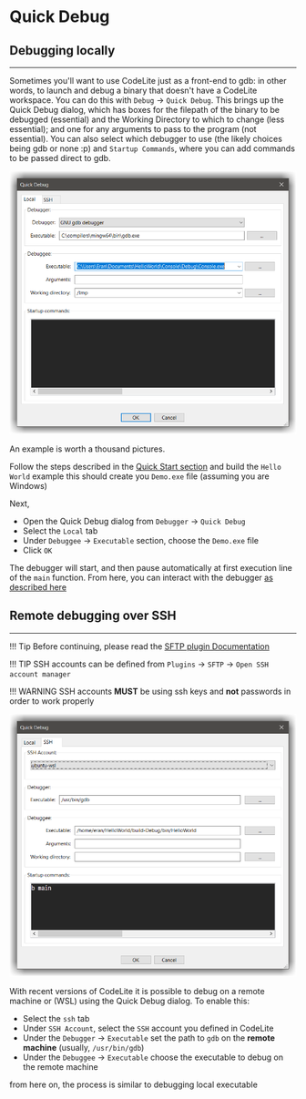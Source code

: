 # Quick Debug

## Debugging locally
---

Sometimes you'll want to use CodeLite just as a front-end to gdb: in other words, to launch and debug a binary that doesn't have a CodeLite workspace. 
You can do this with `Debug` &#8594; `Quick Debug`. This brings up the Quick Debug dialog, which has boxes for the filepath of the binary to be debugged (essential) 
and the Working Directory to which to change (less essential); and one for any arguments to pass to the program (not essential). 
You can also select which debugger to use (the likely choices being gdb or none :p) and `Startup Commands`, where you can add commands to be passed direct to gdb.

![Quick Debug](images/quick_debug_dialog.png)

An example is worth a thousand pictures.

Follow the steps described in the [Quick Start section](../hello_world.md#hello-world-program) and build the `Hello World` example
this should create you `Demo.exe` file (assuming you are Windows)

Next,

- Open the Quick Debug dialog from `Debugger` &#8594; `Quick Debug` 
- Select the `Local` tab
- Under `Debuggee` &#8594; `Executable` section, choose the `Demo.exe` file
- Click `OK` 

The debugger will start, and then pause automatically at first execution line of the `main` function.
From here, you can interact with the debugger [as described here](gdb.md#interacting-with-the-debugger)

## Remote debugging over SSH
---

!!! Tip
    Before continuing, please read the [SFTP plugin Documentation](../plugins/sftp.md)

!!! TIP
    SSH accounts can be defined from `Plugins` &#8594; `SFTP` &#8594; `Open SSH account manager`

!!! WARNING
    SSH accounts **MUST** be using ssh keys and **not** passwords in order to work properly

![Quick Debug SSH](images/quick_debug_dialog_ssh.png)

With recent versions of CodeLite it is possible to debug on a remote machine or (WSL) using the Quick Debug dialog.
To enable this:

- Select the `ssh` tab
- Under `SSH Account`, select the `SSH` account you defined in CodeLite
- Under the `Debugger` &#8594; `Executable` set the path to `gdb` on the **remote machine** (usually, `/usr/bin/gdb`)
- Under the `Debuggee` &#8594; `Executable` choose the executable to debug on the remote machine

from here on, the process is similar to debugging local executable


